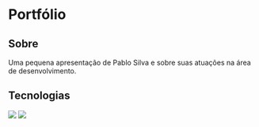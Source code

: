 <h1>Portfólio</h1>

<h2>Sobre</h2>
Uma pequena apresentação de Pablo Silva e sobre suas atuações na área de desenvolvimento.

## Tecnologias
<div>
  <img src="https://img.shields.io/badge/HTML-239120?style=for-the-badge&logo=html5&logoColor=white">
  <img src="https://img.shields.io/badge/CSS-239120?&style=for-the-badge&logo=css3&logoColor=white">  
</div>
